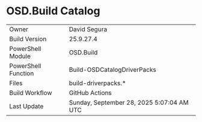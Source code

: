 ﻿# OSD.Build Catalog

| | |
|-|-|
| Owner | David Segura |
| Build Version | 25.9.27.4 |
| PowerShell Module | OSD.Build |
| PowerShell Function | Build-OSDCatalogDriverPacks |
| Files | build-driverpacks.* |
| Build Workflow | GitHub Actions |
| Last Update | Sunday, September 28, 2025 5:07:04 AM UTC |
